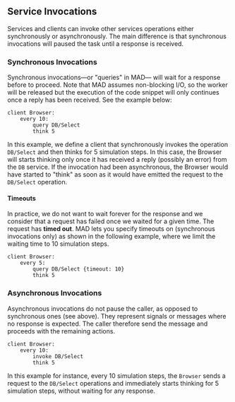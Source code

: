 ## Service Invocations

Services and clients can invoke other services operations either synchronously or asynchronously. The main difference is
that synchronous invocations will paused the task until a response is received. 

### Synchronous Invocations
Synchronous invocations&mdash;or "queries" in MAD&mdash; will wait for a response before to proceed. Note that
MAD assumes non-blocking I/O, so the worker will be released but the execution of the code snippet will only continues
once a reply has been received. See the example below:

    client Browser:
        every 10:
            query DB/Select
            think 5
            
In this example, we define a client that synchronously invokes the operation `DB/Select` and then thinks for 5 simulation
steps. In this case, the Browser will starts thinking only once it has received a reply (possibly an error) from the `DB`
service. If the invocation had been asynchronous, the Browser would have started to "think" as soon as it would have emitted
the request to the `DB/Select` operation.

#### Timeouts

In practice, we do not want to wait forever for the response and we consider that a request has failed once we waited 
for a given time. The request has **timed out**. MAD lets you specify timeouts on (synchronous invocations only) as shown
in the following example, where we limit the waiting time to 10 simulation steps.

    client Browser:
        every 5:
            query DB/Select {timeout: 10}
            think 5


### Asynchronous Invocations
Asynchronous invocations do not pause the caller, as opposed to synchronous ones (see above). They represent signals or 
messages where no response is expected. The caller therefore send the message and proceeds with the remaining actions.

    client Browser:
        every 10:
            invoke DB/Select
            think 5

In this example for instance, every 10 simulation steps, the `Browser` sends a request to the `DB/Select` operations and 
immediately starts thinking for 5 simulation steps, without waiting for any response.
